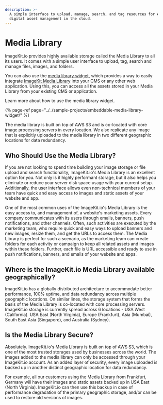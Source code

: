 ```yaml
---
description: >-
  A simple interface to upload, manage, search, and tag resources for efficient
  digital asset management in the cloud.
---
```


# Media Library

ImageKit.io provides highly available storage called the Media Library to all its users. It comes with a simple user interface to upload, tag, search and manage files, images, and folders.

You can also use the [media library widget](https://github.com/imagekit-developer/embeddable-media-library), which provides a way to easily integrate [ImageKit Media Library](/@imagekit-io/s/docs/~/drafts/-MUh12h2Hs3LTDxi7VGp/media-library/overview) into your CMS or any other web application. Using this, you can access all the assets stored in your Media Library from your existing CMS or application.

Learn more about how to use the media library widget.

{% page-ref page="../../sample-projects/embeddable-media-library-widget/" %}

The media library is built on top of AWS S3 and is co-located with core image processing servers in every location. We also replicate any image that is explicitly uploaded to the media library in two different geographic locations for data redundancy.

## Who Should Use the Media Library?

If you are not looking to spend time building your image storage or file upload and search functionality, ImageKit.io's Media Library is an excellent option for you. Not only is it highly performant storage, but it also helps you eliminate or reduce your server disk space usage with your current setup. Additionally, the user interface allows even non-technical members of your team have quick and easy access to images and static assets of your website and app.

One of the most common uses of the ImageKit.io's Media Library is the easy access to, and management of, a website's marketing assets. Every company communicates with its users through emails, banners, push notifications, and other channels. Often, such activities are executed by the marketing team, who require quick and easy ways to upload banners and new images, resize them, and get the URLs to access them. The Media Library is perfect for such a scenario, as the marketing team can create folders for each activity or campaign to keep all related assets and images within these folders. Further, each file is URL accessible and ready to use in push notifications, banners, and emails of your website and apps.

## Where is the ImageKit.io Media Library available geographically?

ImageKit.io has a globally distributed architecture to accommodate better performance, 100% uptime, and data redundancy across multiple geographic locations. On similar lines, the storage system that forms the basis of the Media Library is co-located with core processing servers. ImageKit.io storage is currently spread across 6 locations - USA West \(California\). USA East \(North Virginia\), Europe \(Frankfurt\), Asia \(Mumbai\), South East Asia \(Singapore\), and Australia \(Sydney\).

## Is the Media Library Secure?

Absolutely. ImageKit.io's Media Library is built on top of AWS S3, which is one of the most trusted storages used by businesses across the world. The images added to the media library can only be accessed through your ImageKit.io account. As an added layer of security, every image uploaded is backed up in another distinct geographic location for data redundancy.

For example, all our customers using the Media Library from Frankfurt, Germany will have their images and static assets backed up in USA East \(North Virginia\). ImageKit.io can then use this backup in case of performance degradation of the primary geographic storage, and/or can be used to restore old versions of images.

